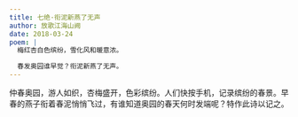 ```yaml
---
title: 七绝·衔泥新燕了无声
author: 放歌江海山阙
date: 2018-03-24
poem: |
  梅红杏白色缤纷，雪化风和暖意浓。

  春发奥园谁早觉？衔泥新燕了无声。
---
```


仲春奥园，游人如织，杏梅盛开，色彩缤纷。人们快按手机，记录缤纷的春景。早春的燕子衔着春泥悄悄飞过，有谁知道奥园的春天何时发端呢？特作此诗以记之。
